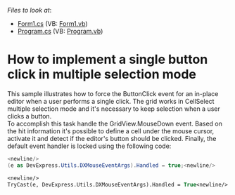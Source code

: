 <!-- default file list -->
*Files to look at*:

* [Form1.cs](./CS/WindowsApplication168/Form1.cs) (VB: [Form1.vb](./VB/WindowsApplication168/Form1.vb))
* [Program.cs](./CS/WindowsApplication168/Program.cs) (VB: [Program.vb](./VB/WindowsApplication168/Program.vb))
<!-- default file list end -->
# How to implement a single button click in multiple selection mode


<p>This sample illustrates how to force the ButtonClick event for an in-place editor when a user performs a single click. The grid works in CellSelect multiple selection mode and it's necessary to keep selection when a user clicks a button. <br />
To accomplish this task handle the GridView.MouseDown event. Based on the hit information it's possible to define a cell under the mouse cursor, activate it and detect if the editor's button should be clicked. Finally, the default event handler is locked using the following code:</p>

```cs
<newline/>
(e as DevExpress.Utils.DXMouseEventArgs).Handled = true;<newline/>

```



```vb
<newline/>
TryCast(e, DevExpress.Utils.DXMouseEventArgs).Handled = True<newline/>

```

<br />
<br />


<br/>



